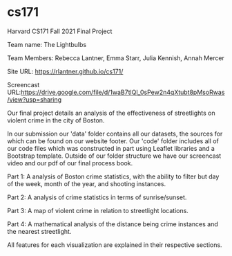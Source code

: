 # cs171
Harvard CS171 Fall 2021 Final Project

Team name: The Lightbulbs

Team Members: Rebecca Lantner, Emma Starr, Julia Kennish, Annah Mercer

Site URL: https://rlantner.github.io/cs171/

Screencast URL:https://drive.google.com/file/d/1waB7tlQl_0sPew2n4qXtubt8pMsoRwas/view?usp=sharing

Our final project details an analysis of the effectiveness of streetlights on violent crime in the city of Boston.

In our submission our 'data' folder contains all our datasets, the sources for which can be found on our website footer. Our 'code' folder includes all of our code files which was constructed in part using Leaflet libraries and a Bootstrap template. Outside of our folder structure we have our screencast video and our pdf of our final process book.

Part 1: A analysis of Boston crime statistics, with the ability to filter but day of the week, month of the year, and shooting instances.

Part 2: A analysis of crime statistics in terms of sunrise/sunset.

Part 3: A map of violent crime in relation to streetlight locations.

Part 4: A mathematical analysis of the distance being crime instances and the nearest streetlight.

All features for each visualization are explained in their respective sections.

